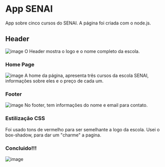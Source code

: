 # App SENAI

App sobre cinco cursos do SENAI. A página foi criada com o node.js.

## Header
![image](https://user-images.githubusercontent.com/71889111/111713861-2a553600-882f-11eb-8b5b-dd3d37bce396.png)
O Header mostra o logo e o nome completo da escola.

### Home Page
![image](https://user-images.githubusercontent.com/71889111/111713957-5c669800-882f-11eb-9a1e-be501b67e94f.png)
A home da página, apresenta três cursos da escola SENAI, informações sobre eles e o preço de cada um. 

### Footer
![image](https://user-images.githubusercontent.com/71889111/111714056-93d54480-882f-11eb-99ed-02705862cbaf.png)
No footer, tem informações do nome e email para contato. 

### Estilização CSS
Foi usado tons de vermelho para ser semelhante a logo da escola. Usei o box-shadow, para dar um "charme" a pagina.

### Concluido!!!
![image](https://user-images.githubusercontent.com/71889111/111714429-6210ad80-8830-11eb-988c-5c83c8c4a2da.png)
